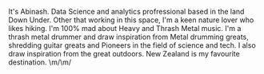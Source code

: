 It's Abinash. Data Science and analytics profressional based in the land Down Under. Other that working in this space, I'm a keen nature lover who likes hiking. I'm 100% mad about Heavy and Thrash Metal music. I'm a thrash metal drummer and draw inspiration from Metal drumming greats, shredding guitar greats and Pioneers in the field of science and tech. I also draw inspiration from the great outdoors. New Zealand is my favourite destination.
\m/\m/
